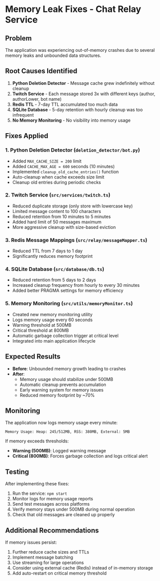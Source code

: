 # Memory Leak Fixes - Chat Relay Service

## Problem
The application was experiencing out-of-memory crashes due to several memory leaks and unbounded data structures.

## Root Causes Identified

1. **Python Deletion Detector** - Message cache grew indefinitely without cleanup
2. **Twitch Service** - Each message stored 3x with different keys (author, authorLower, bot name)
3. **Redis TTL** - 7-day TTL accumulated too much data
4. **SQLite Database** - 5-day retention with hourly cleanup was too infrequent
5. **No Memory Monitoring** - No visibility into memory usage

## Fixes Applied

### 1. Python Deletion Detector (`deletion_detector/bot.py`)
- Added `MAX_CACHE_SIZE = 200` limit
- Added `CACHE_MAX_AGE = 600` seconds (10 minutes)
- Implemented `cleanup_old_cache_entries()` function
- Auto-cleanup when cache exceeds size limit
- Cleanup old entries during periodic checks

### 2. Twitch Service (`src/services/twitch.ts`)
- Reduced duplicate storage (only store with lowercase key)
- Limited message content to 100 characters
- Reduced retention from 10 minutes to 5 minutes
- Added hard limit of 50 messages maximum
- More aggressive cleanup with size-based eviction

### 3. Redis Message Mappings (`src/relay/messageMapper.ts`)
- Reduced TTL from 7 days to 1 day
- Significantly reduces memory footprint

### 4. SQLite Database (`src/database/db.ts`)
- Reduced retention from 5 days to 2 days
- Increased cleanup frequency from hourly to every 30 minutes
- Added better PRAGMA settings for memory efficiency

### 5. Memory Monitoring (`src/utils/memoryMonitor.ts`)
- Created new memory monitoring utility
- Logs memory usage every 60 seconds
- Warning threshold at 500MB
- Critical threshold at 800MB
- Automatic garbage collection trigger at critical level
- Integrated into main application lifecycle

## Expected Results

- **Before**: Unbounded memory growth leading to crashes
- **After**: 
  - Memory usage should stabilize under 500MB
  - Automatic cleanup prevents accumulation
  - Early warning system for memory issues
  - Reduced memory footprint by ~70%

## Monitoring

The application now logs memory usage every minute:
```
Memory Usage: Heap: 245/512MB, RSS: 380MB, External: 5MB
```

If memory exceeds thresholds:
- **Warning (500MB)**: Logged warning message
- **Critical (800MB)**: Forces garbage collection and logs critical alert

## Testing

After implementing these fixes:
1. Run the service: `npm start`
2. Monitor logs for memory usage reports
3. Send test messages across platforms
4. Verify memory stays under 500MB during normal operation
5. Check that old messages are cleaned up properly

## Additional Recommendations

If memory issues persist:
1. Further reduce cache sizes and TTLs
2. Implement message batching
3. Use streaming for large operations
4. Consider using external cache (Redis) instead of in-memory storage
5. Add auto-restart on critical memory threshold